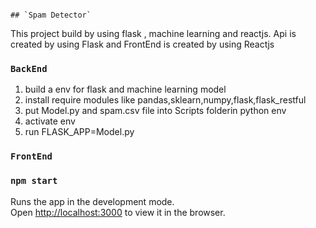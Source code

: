                                                                          ## `Spam Detector`
                                              
This project build by using flask , machine learning and reactjs. Api is created by using Flask and FrontEnd is created by using Reactjs

### `BackEnd`
1. build a env for flask and machine learning model
2. install require modules like pandas,sklearn,numpy,flask,flask_restful
3. put Model.py and spam.csv file into Scripts folderin python env
4. activate env
5. run FLASK_APP=Model.py


### `FrontEnd`

### `npm start`

Runs the app in the development mode.<br />
Open [http://localhost:3000](http://localhost:3000) to view it in the browser.



